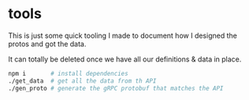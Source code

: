 # tools

This is just some quick tooling I made to document how I designed the protos and got the data.

It can totally be deleted once we have all our definitions & data in place.



```bash
npm i       # install dependencies
./get_data  # get all the data from th API
./gen_proto # generate the gRPC protobuf that matches the API
```